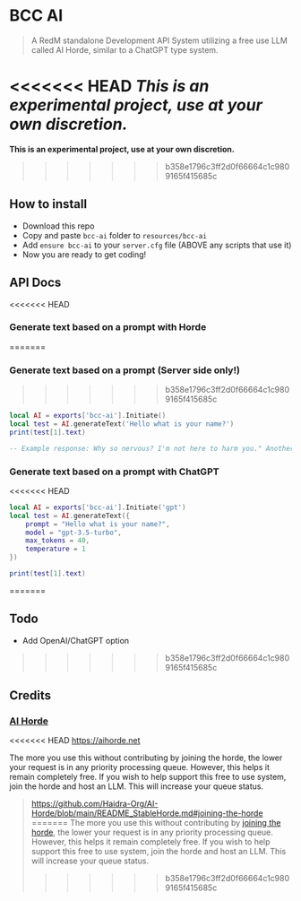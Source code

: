 # BCC AI

> A RedM standalone Development API System utilizing a free use LLM called AI Horde, similar to a ChatGPT type system.

<<<<<<< HEAD
_This is an experimental project, use at your own discretion._
=======
**This is an experimental project, use at your own discretion.**
>>>>>>> b358e1796c3ff2d0f66664c1c9809165f415685c

## How to install

- Download this repo
- Copy and paste `bcc-ai` folder to `resources/bcc-ai`
- Add `ensure bcc-ai` to your `server.cfg` file (ABOVE any scripts that use it)
- Now you are ready to get coding!

## API Docs

<<<<<<< HEAD
### Generate text based on a prompt with Horde

=======
### Generate text based on a prompt (Server side only!)
>>>>>>> b358e1796c3ff2d0f66664c1c9809165f415685c
```lua
local AI = exports['bcc-ai'].Initiate()
local test = AI.generateText('Hello what is your name?')
print(test[1].text)

-- Example response: Why so nervous? I'm not here to harm you." Another step closer. "My name is Sma, by the way. And you are?"
```

### Generate text based on a prompt with ChatGPT

<<<<<<< HEAD
```lua
local AI = exports['bcc-ai'].Initiate('gpt')
local test = AI.generateText({
    prompt = "Hello what is your name?",
    model = "gpt-3.5-turbo",
    max_tokens = 40,
    temperature = 1
})

print(test[1].text)
```
=======
## Todo
- Add OpenAI/ChatGPT option
>>>>>>> b358e1796c3ff2d0f66664c1c9809165f415685c

## Credits

### [AI Horde](https://aihorde.net)

<<<<<<< HEAD
https://aihorde.net

The more you use this without contributing by joining the horde, the lower your request is in any priority processing queue. However, this helps it remain completely free. If you wish to help support this free to use system, join the horde and host an LLM. This will increase your queue status.

> https://github.com/Haidra-Org/AI-Horde/blob/main/README_StableHorde.md#joining-the-horde
=======
The more you use this without contributing by [joining the horde](https://github.com/Haidra-Org/AI-Horde/blob/main/README_StableHorde.md#joining-the-horde), the lower your request is in any priority processing queue. However, this helps it remain completely free. If you wish to help support this free to use system, join the horde and host an LLM. This will increase your queue status. 
>>>>>>> b358e1796c3ff2d0f66664c1c9809165f415685c
